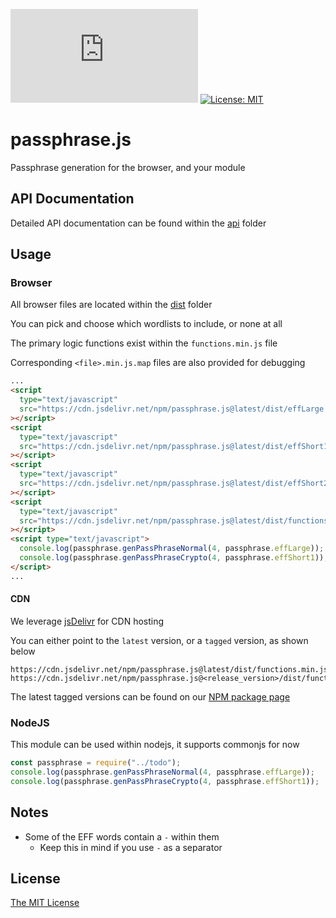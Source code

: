 ![NPM Version](https://img.shields.io/npm/v/passphrase.js)
[![License: MIT](https://img.shields.io/badge/License-MIT-yellow.svg)](./LICENSE)

# passphrase.js

Passphrase generation for the browser, and your module

## API Documentation

Detailed API documentation can be found within the [api](./api) folder

## Usage

### Browser

All browser files are located within the [dist](./dist) folder

You can pick and choose which wordlists to include, or none at all

The primary logic functions exist within the `functions.min.js` file

Corresponding `<file>.min.js.map` files are also provided for debugging

```html
...
<script
  type="text/javascript"
  src="https://cdn.jsdelivr.net/npm/passphrase.js@latest/dist/effLarge.min.js"
></script>
<script
  type="text/javascript"
  src="https://cdn.jsdelivr.net/npm/passphrase.js@latest/dist/effShort1.min.js"
></script>
<script
  type="text/javascript"
  src="https://cdn.jsdelivr.net/npm/passphrase.js@latest/dist/effShort2.min.js"
></script>
<script
  type="text/javascript"
  src="https://cdn.jsdelivr.net/npm/passphrase.js@latest/dist/functions.min.js"
></script>
<script type="text/javascript">
  console.log(passphrase.genPassPhraseNormal(4, passphrase.effLarge));
  console.log(passphrase.genPassPhraseCrypto(4, passphrase.effShort1));
</script>
...
```

#### CDN

We leverage [jsDelivr](https://www.google.com/search?q=jsdeliver) for CDN hosting

You can either point to the `latest` version, or a `tagged` version, as shown below

```
https://cdn.jsdelivr.net/npm/passphrase.js@latest/dist/functions.min.js
https://cdn.jsdelivr.net/npm/passphrase.js@<release_version>/dist/functions.min.js
```

The latest tagged versions can be found on our [NPM package page](https://www.npmjs.com/package/passphrase.js?activeTab=versions)

### NodeJS

This module can be used within nodejs, it supports commonjs for now

```js
const passphrase = require("../todo");
console.log(passphrase.genPassPhraseNormal(4, passphrase.effLarge));
console.log(passphrase.genPassPhraseCrypto(4, passphrase.effShort1));
```

## Notes

- Some of the EFF words contain a `-` within them
  - Keep this in mind if you use `-` as a separator

## License

[The MIT License](./LICENSE)
